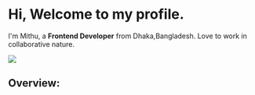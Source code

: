 <h1>Hi, Welcome to my profile.</h1>
<p>I'm Mithu, a <b>Frontend Developer</b> from Dhaka,Bangladesh. Love to work in collaborative nature.</p>

<img src="https://i.ibb.co/vHsGLQn/Purple-Geometric-Gaming-You-Tube-Banner-2.png"/>
<h2>Overview:</h2>
